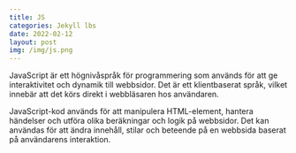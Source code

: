 ```yaml
---
title: JS
categories: Jekyll lbs
date: 2022-02-12
layout: post
img: /img/js.png
---
```



JavaScript är ett högnivåspråk för programmering som används för att ge interaktivitet och dynamik till webbsidor. Det är ett klientbaserat språk, vilket innebär att det körs direkt i webbläsaren hos användaren.

JavaScript-kod används för att manipulera HTML-element, hantera händelser och utföra olika beräkningar och logik på webbsidor. Det kan användas för att ändra innehåll, stilar och beteende på en webbsida baserat på användarens interaktion.
